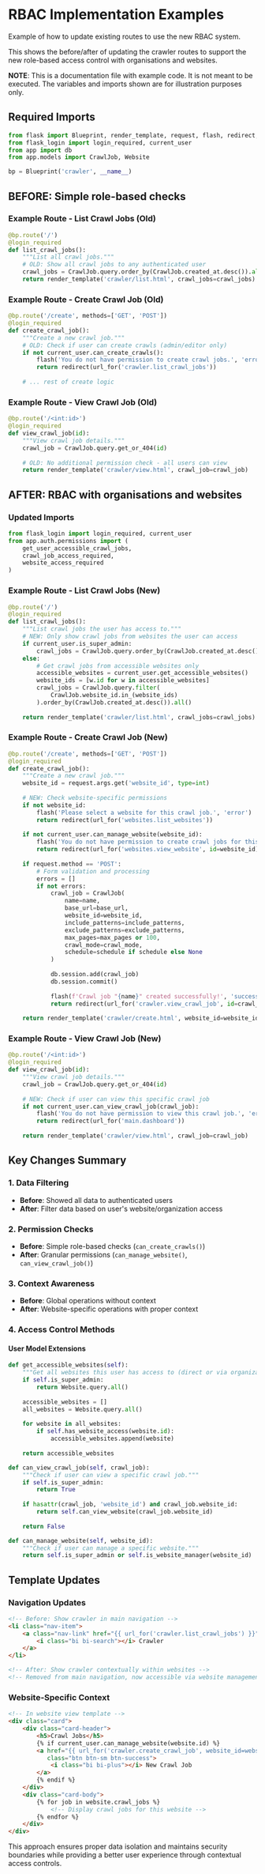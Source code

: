 # RBAC Implementation Examples

Example of how to update existing routes to use the new RBAC system.

This shows the before/after of updating the crawler routes to support the new role-based access control with organisations and websites.

**NOTE**: This is a documentation file with example code. It is not meant to be executed. The variables and imports shown are for illustration purposes only.

## Required Imports

```python
from flask import Blueprint, render_template, request, flash, redirect, url_for
from flask_login import login_required, current_user
from app import db
from app.models import CrawlJob, Website

bp = Blueprint('crawler', __name__)
```

## BEFORE: Simple role-based checks

### Example Route - List Crawl Jobs (Old)

```python
@bp.route('/')
@login_required
def list_crawl_jobs():
    """List all crawl jobs."""
    # OLD: Show all crawl jobs to any authenticated user
    crawl_jobs = CrawlJob.query.order_by(CrawlJob.created_at.desc()).all()
    return render_template('crawler/list.html', crawl_jobs=crawl_jobs)
```

### Example Route - Create Crawl Job (Old)

```python
@bp.route('/create', methods=['GET', 'POST'])
@login_required
def create_crawl_job():
    """Create a new crawl job."""
    # OLD: Check if user can create crawls (admin/editor only)
    if not current_user.can_create_crawls():
        flash('You do not have permission to create crawl jobs.', 'error')
        return redirect(url_for('crawler.list_crawl_jobs'))
    
    # ... rest of create logic
```

### Example Route - View Crawl Job (Old)

```python
@bp.route('/<int:id>')
@login_required
def view_crawl_job(id):
    """View crawl job details."""
    crawl_job = CrawlJob.query.get_or_404(id)
    
    # OLD: No additional permission check - all users can view
    return render_template('crawler/view.html', crawl_job=crawl_job)
```

## AFTER: RBAC with organisations and websites

### Updated Imports

```python
from flask_login import login_required, current_user
from app.auth.permissions import (
    get_user_accessible_crawl_jobs, 
    crawl_job_access_required,
    website_access_required
)
```

### Example Route - List Crawl Jobs (New)

```python
@bp.route('/')
@login_required
def list_crawl_jobs():
    """List crawl jobs the user has access to."""
    # NEW: Only show crawl jobs from websites the user can access
    if current_user.is_super_admin:
        crawl_jobs = CrawlJob.query.order_by(CrawlJob.created_at.desc()).all()
    else:
        # Get crawl jobs from accessible websites only
        accessible_websites = current_user.get_accessible_websites()
        website_ids = [w.id for w in accessible_websites]
        crawl_jobs = CrawlJob.query.filter(
            CrawlJob.website_id.in_(website_ids)
        ).order_by(CrawlJob.created_at.desc()).all()
    
    return render_template('crawler/list.html', crawl_jobs=crawl_jobs)
```

### Example Route - Create Crawl Job (New)

```python
@bp.route('/create', methods=['GET', 'POST'])
@login_required
def create_crawl_job():
    """Create a new crawl job."""
    website_id = request.args.get('website_id', type=int)
    
    # NEW: Check website-specific permissions
    if not website_id:
        flash('Please select a website for this crawl job.', 'error')
        return redirect(url_for('websites.list_websites'))
    
    if not current_user.can_manage_website(website_id):
        flash('You do not have permission to create crawl jobs for this website.', 'error')
        return redirect(url_for('websites.view_website', id=website_id))
    
    if request.method == 'POST':
        # Form validation and processing
        errors = []
        if not errors:
            crawl_job = CrawlJob(
                name=name,
                base_url=base_url,
                website_id=website_id,
                include_patterns=include_patterns,
                exclude_patterns=exclude_patterns,
                max_pages=max_pages or 100,
                crawl_mode=crawl_mode,
                schedule=schedule if schedule else None
            )
            
            db.session.add(crawl_job)
            db.session.commit()
            
            flash(f'Crawl job "{name}" created successfully!', 'success')
            return redirect(url_for('crawler.view_crawl_job', id=crawl_job.id))
    
    return render_template('crawler/create.html', website_id=website_id)
```

### Example Route - View Crawl Job (New)

```python
@bp.route('/<int:id>')
@login_required
def view_crawl_job(id):
    """View crawl job details."""
    crawl_job = CrawlJob.query.get_or_404(id)
    
    # NEW: Check if user can view this specific crawl job
    if not current_user.can_view_crawl_job(crawl_job):
        flash('You do not have permission to view this crawl job.', 'error')
        return redirect(url_for('main.dashboard'))
    
    return render_template('crawler/view.html', crawl_job=crawl_job)
```

## Key Changes Summary

### 1. Data Filtering
- **Before**: Showed all data to authenticated users
- **After**: Filter data based on user's website/organization access

### 2. Permission Checks
- **Before**: Simple role-based checks (`can_create_crawls()`)
- **After**: Granular permissions (`can_manage_website()`, `can_view_crawl_job()`)

### 3. Context Awareness
- **Before**: Global operations without context
- **After**: Website-specific operations with proper context

### 4. Access Control Methods

#### User Model Extensions
```python
def get_accessible_websites(self):
    """Get all websites this user has access to (direct or via organization)."""
    if self.is_super_admin:
        return Website.query.all()
    
    accessible_websites = []
    all_websites = Website.query.all()
    
    for website in all_websites:
        if self.has_website_access(website.id):
            accessible_websites.append(website)
    
    return accessible_websites

def can_view_crawl_job(self, crawl_job):
    """Check if user can view a specific crawl job."""
    if self.is_super_admin:
        return True
    
    if hasattr(crawl_job, 'website_id') and crawl_job.website_id:
        return self.can_view_website(crawl_job.website_id)
    
    return False

def can_manage_website(self, website_id):
    """Check if user can manage a specific website."""
    return self.is_super_admin or self.is_website_manager(website_id)
```

## Template Updates

### Navigation Updates
```html
<!-- Before: Show crawler in main navigation -->
<li class="nav-item">
    <a class="nav-link" href="{{ url_for('crawler.list_crawl_jobs') }}">
        <i class="bi bi-search"></i> Crawler
    </a>
</li>

<!-- After: Show crawler contextually within websites -->
<!-- Removed from main navigation, now accessible via website management -->
```

### Website-Specific Context
```html
<!-- In website view template -->
<div class="card">
    <div class="card-header">
        <h5>Crawl Jobs</h5>
        {% if current_user.can_manage_website(website.id) %}
        <a href="{{ url_for('crawler.create_crawl_job', website_id=website.id) }}" 
           class="btn btn-sm btn-success">
            <i class="bi bi-plus"></i> New Crawl Job
        </a>
        {% endif %}
    </div>
    <div class="card-body">
        {% for job in website.crawl_jobs %}
            <!-- Display crawl jobs for this website -->
        {% endfor %}
    </div>
</div>
```

This approach ensures proper data isolation and maintains security boundaries while providing a better user experience through contextual access controls.
